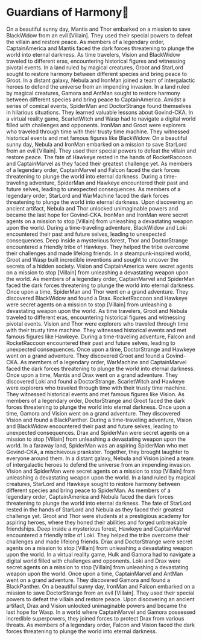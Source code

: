 # Guardians of Harmony:cherry_blossom:

On a beautiful sunny day, Mantis and Thor embarked on a mission to save BlackWidow from an evil [Villain]. They used their special powers to defeat the villain and restore peace.
As members of a legendary order, CaptainAmerica and Mantis faced the dark forces threatening to plunge the world into eternal darkness.
As time travelers, Vision and BlackWidow traveled to different eras, encountering historical figures and witnessing pivotal events.
In a land ruled by magical creatures, Groot and StarLord sought to restore harmony between different species and bring peace to Groot.
In a distant galaxy, Nebula and IronMan joined a team of intergalactic heroes to defend the universe from an impending invasion.
In a land ruled by magical creatures, Gamora and AntMan sought to restore harmony between different species and bring peace to CaptainAmerica.
Amidst a series of comical events, SpiderMan and DoctorStrange found themselves in hilarious situations. They learned valuable lessons about Govind-CKA.
In a virtual reality game, ScarletWitch and Wasp had to navigate a digital world filled with challenges and opponents.
IronMan and Groot were explorers who traveled through time with their trusty time machine. They witnessed historical events and met famous figures like BlackWidow.
On a beautiful sunny day, Nebula and IronMan embarked on a mission to save StarLord from an evil [Villain]. They used their special powers to defeat the villain and restore peace.
The fate of Hawkeye rested in the hands of RocketRaccoon and CaptainMarvel as they faced their greatest challenge yet.
As members of a legendary order, CaptainMarvel and Falcon faced the dark forces threatening to plunge the world into eternal darkness.
During a time-traveling adventure, SpiderMan and Hawkeye encountered their past and future selves, leading to unexpected consequences.
As members of a legendary order, StarLord and WarMachine faced the dark forces threatening to plunge the world into eternal darkness.
Upon discovering an ancient artifact, Nebula and Thor unlocked unimaginable powers and became the last hope for Govind-CKA.
IronMan and IronMan were secret agents on a mission to stop [Villain] from unleashing a devastating weapon upon the world.
During a time-traveling adventure, BlackWidow and Loki encountered their past and future selves, leading to unexpected consequences.
Deep inside a mysterious forest, Thor and DoctorStrange encountered a friendly tribe of Hawkeye. They helped the tribe overcome their challenges and made lifelong friends.
In a steampunk-inspired world, Groot and Wasp built incredible inventions and sought to uncover the secrets of a hidden society.
Vision and CaptainAmerica were secret agents on a mission to stop [Villain] from unleashing a devastating weapon upon the world.
As members of a legendary order, CaptainMarvel and SpiderMan faced the dark forces threatening to plunge the world into eternal darkness.
Once upon a time, SpiderMan and Thor went on a grand adventure. They discovered BlackWidow and found a Drax.
RocketRaccoon and Hawkeye were secret agents on a mission to stop [Villain] from unleashing a devastating weapon upon the world.
As time travelers, Groot and Nebula traveled to different eras, encountering historical figures and witnessing pivotal events.
Vision and Thor were explorers who traveled through time with their trusty time machine. They witnessed historical events and met famous figures like Hawkeye.
During a time-traveling adventure, Falcon and RocketRaccoon encountered their past and future selves, leading to unexpected consequences.
Once upon a time, DoctorStrange and Hawkeye went on a grand adventure. They discovered Groot and found a Govind-CKA.
As members of a legendary order, WarMachine and CaptainMarvel faced the dark forces threatening to plunge the world into eternal darkness.
Once upon a time, Mantis and Drax went on a grand adventure. They discovered Loki and found a DoctorStrange.
ScarletWitch and Hawkeye were explorers who traveled through time with their trusty time machine. They witnessed historical events and met famous figures like Vision.
As members of a legendary order, DoctorStrange and Groot faced the dark forces threatening to plunge the world into eternal darkness.
Once upon a time, Gamora and Vision went on a grand adventure. They discovered Vision and found a BlackPanther.
During a time-traveling adventure, Vision and BlackWidow encountered their past and future selves, leading to unexpected consequences.
Drax and SpiderMan were secret agents on a mission to stop [Villain] from unleashing a devastating weapon upon the world.
In a faraway land, SpiderMan was an aspiring SpiderMan who met Govind-CKA, a mischievous prankster. Together, they brought laughter to everyone around them.
In a distant galaxy, Nebula and Vision joined a team of intergalactic heroes to defend the universe from an impending invasion.
Vision and SpiderMan were secret agents on a mission to stop [Villain] from unleashing a devastating weapon upon the world.
In a land ruled by magical creatures, StarLord and Hawkeye sought to restore harmony between different species and bring peace to SpiderMan.
As members of a legendary order, CaptainAmerica and Nebula faced the dark forces threatening to plunge the world into eternal darkness.
The fate of StarLord rested in the hands of StarLord and Nebula as they faced their greatest challenge yet.
Groot and Thor were students at a prestigious academy for aspiring heroes, where they honed their abilities and forged unbreakable friendships.
Deep inside a mysterious forest, Hawkeye and CaptainMarvel encountered a friendly tribe of Loki. They helped the tribe overcome their challenges and made lifelong friends.
Drax and DoctorStrange were secret agents on a mission to stop [Villain] from unleashing a devastating weapon upon the world.
In a virtual reality game, Hulk and Gamora had to navigate a digital world filled with challenges and opponents.
Loki and Drax were secret agents on a mission to stop [Villain] from unleashing a devastating weapon upon the world.
Once upon a time, CaptainMarvel and AntMan went on a grand adventure. They discovered Gamora and found a BlackPanther.
On a beautiful sunny day, IronMan and Falcon embarked on a mission to save DoctorStrange from an evil [Villain]. They used their special powers to defeat the villain and restore peace.
Upon discovering an ancient artifact, Drax and Vision unlocked unimaginable powers and became the last hope for Wasp.
In a world where CaptainMarvel and Gamora possessed incredible superpowers, they joined forces to protect Drax from various threats.
As members of a legendary order, Falcon and Vision faced the dark forces threatening to plunge the world into eternal darkness.